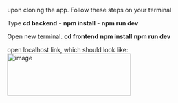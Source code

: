 upon cloning the app.
Follow these steps on your terminal

Type **cd backend** -
**npm install** -
**npm run dev**

Open new terminal.
**cd frontend**
**npm install**
**npm run dev**

open localhost link, which should look like: <br>
<img width="287" height="99" alt="image" src="https://github.com/user-attachments/assets/87381518-b986-4f51-8637-91ed5388eba8" />
